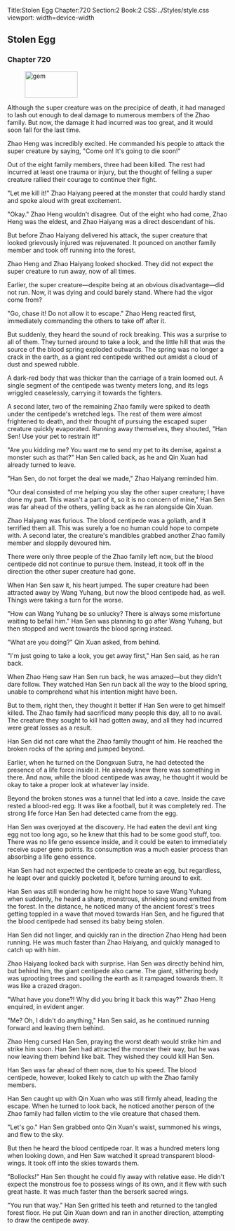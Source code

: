 Title:Stolen Egg 
Chapter:720 
Section:2 
Book:2 
CSS:../Styles/style.css 
viewport: width=device-width
  
## Stolen Egg
### Chapter 720
  
<figure>
	<img src="../Images/gem.gif" alt="gem" id="gem" width="120" height="60" />
</figure>
  

  
Although the super creature was on the precipice of death, it had managed to lash out enough to deal damage to numerous members of the Zhao family. But now, the damage it had incurred was too great, and it would soon fall for the last time.

Zhao Heng was incredibly excited. He commanded his people to attack the super creature by saying, "Come on! It's going to die soon!"

Out of the eight family members, three had been killed. The rest had incurred at least one trauma or injury, but the thought of felling a super creature rallied their courage to continue their fight.

"Let me kill it!" Zhao Haiyang peered at the monster that could hardly stand and spoke aloud with great excitement.

"Okay." Zhao Heng wouldn't disagree. Out of the eight who had come, Zhao Heng was the eldest, and Zhao Haiyang was a direct descendant of his.

But before Zhao Haiyang delivered his attack, the super creature that looked grievously injured was rejuvenated. It pounced on another family member and took off running into the forest.

Zhao Heng and Zhao Haiyang looked shocked. They did not expect the super creature to run away, now of all times.

Earlier, the super creature—despite being at an obvious disadvantage—did not run. Now, it was dying and could barely stand. Where had the vigor come from?

"Go, chase it! Do not allow it to escape." Zhao Heng reacted first, immediately commanding the others to take off after it.

But suddenly, they heard the sound of rock breaking. This was a surprise to all of them. They turned around to take a look, and the little hill that was the source of the blood spring exploded outwards. The spring was no longer a crack in the earth, as a giant red centipede writhed out amidst a cloud of dust and spewed rubble.

A dark-red body that was thicker than the carriage of a train loomed out. A single segment of the centipede was twenty meters long, and its legs wriggled ceaselessly, carrying it towards the fighters.

A second later, two of the remaining Zhao family were spiked to death under the centipede's wretched legs. The rest of them were almost frightened to death, and their thought of pursuing the escaped super creature quickly evaporated. Running away themselves, they shouted, "Han Sen! Use your pet to restrain it!"

"Are you kidding me? You want me to send my pet to its demise, against a monster such as that?" Han Sen called back, as he and Qin Xuan had already turned to leave.

"Han Sen, do not forget the deal we made," Zhao Haiyang reminded him.

"Our deal consisted of me helping you slay the other super creature; I have done my part. This wasn't a part of it, so it is no concern of mine," Han Sen was far ahead of the others, yelling back as he ran alongside Qin Xuan.

Zhao Haiyang was furious. The blood centipede was a goliath, and it terrified them all. This was surely a foe no human could hope to compete with. A second later, the creature's mandibles grabbed another Zhao family member and sloppily devoured him.

There were only three people of the Zhao family left now, but the blood centipede did not continue to pursue them. Instead, it took off in the direction the other super creature had gone.

When Han Sen saw it, his heart jumped. The super creature had been attracted away by Wang Yuhang, but now the blood centipede had, as well. Things were taking a turn for the worse.

"How can Wang Yuhang be so unlucky? There is always some misfortune waiting to befall him." Han Sen was planning to go after Wang Yuhang, but then stopped and went towards the blood spring instead.

"What are you doing?" Qin Xuan asked, from behind.

"I'm just going to take a look, you get away first," Han Sen said, as he ran back.

When Zhao Heng saw Han Sen run back, he was amazed—but they didn't dare follow. They watched Han Sen run back all the way to the blood spring, unable to comprehend what his intention might have been.

But to them, right then, they thought it better if Han Sen were to get himself killed. The Zhao family had sacrificed many people this day, all to no avail. The creature they sought to kill had gotten away, and all they had incurred were great losses as a result.

Han Sen did not care what the Zhao family thought of him. He reached the broken rocks of the spring and jumped beyond.

Earlier, when he turned on the Dongxuan Sutra, he had detected the presence of a life force inside it. He already knew there was something in there. And now, while the blood centipede was away, he thought it would be okay to take a proper look at whatever lay inside.

Beyond the broken stones was a tunnel that led into a cave. Inside the cave rested a blood-red egg. It was like a football, but it was completely red. The strong life force Han Sen had detected came from the egg.

Han Sen was overjoyed at the discovery. He had eaten the devil ant king egg not too long ago, so he knew that this had to be some good stuff, too. There was no life geno essence inside, and it could be eaten to immediately receive super geno points. Its consumption was a much easier process than absorbing a life geno essence.

Han Sen had not expected the centipede to create an egg, but regardless, he leapt over and quickly pocketed it, before turning around to exit.

Han Sen was still wondering how he might hope to save Wang Yuhang when suddenly, he heard a sharp, monstrous, shrieking sound emitted from the forest. In the distance, he noticed many of the ancient forest's trees getting toppled in a wave that moved towards Han Sen, and he figured that the blood centipede had sensed its baby being stolen.

Han Sen did not linger, and quickly ran in the direction Zhao Heng had been running. He was much faster than Zhao Haiyang, and quickly managed to catch up with him.

Zhao Haiyang looked back with surprise. Han Sen was directly behind him, but behind him, the giant centipede also came. The giant, slithering body was uprooting trees and spoiling the earth as it rampaged towards them. It was like a crazed dragon.

"What have you done?! Why did you bring it back this way?" Zhao Heng enquired, in evident anger.

"Me? Oh, I didn't do anything," Han Sen said, as he continued running forward and leaving them behind.

Zhao Heng cursed Han Sen, praying the worst death would strike him and strike him soon. Han Sen had attracted the monster their way, but he was now leaving them behind like bait. They wished they could kill Han Sen.

Han Sen was far ahead of them now, due to his speed. The blood centipede, however, looked likely to catch up with the Zhao family members.

Han Sen caught up with Qin Xuan who was still firmly ahead, leading the escape. When he turned to look back, he noticed another person of the Zhao family had fallen victim to the vile creature that chased them.

"Let's go." Han Sen grabbed onto Qin Xuan's waist, summoned his wings, and flew to the sky.

But then he heard the blood centipede roar. It was a hundred meters long when looking down, and Hen Saw watched it spread transparent blood-wings. It took off into the skies towards them.

"Bollocks!" Han Sen thought he could fly away with relative ease. He didn't expect the monstrous foe to possess wings of its own, and it flew with such great haste. It was much faster than the berserk sacred wings.

"You run that way." Han Sen gritted his teeth and returned to the tangled forest floor. He put Qin Xuan down and ran in another direction, attempting to draw the centipede away.